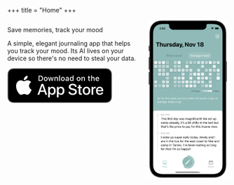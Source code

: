 +++
title = "Home"
+++

<section class="section hero is-dark is-fullheight">
    <div class="container has-text-centered ">
      <div class="columns is-desktop is-vcentered">
        <div class="column">
          <p class="title">
            Save memories, track your mood
          </p>
          <p class="subtitle">
              A simple, elegant journaling app that helps you track your mood. Its AI lives on your device so there's no need to steal your data.
          </p>
          <p>
            <a href="#"><img src="app-store-badge-black.svg" /></a>
          </p>
        </div>
        <div class="column is-vcentered">
          <img src="screenshot-1.png" style="max-height: 70vh">
        </div>
      </div>
    </div>
</section>